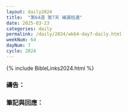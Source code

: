 ```yaml
---
layout: daily2024
title:  "第64週 第7天 補漏拾遺"
date: 2025-03-23
categories: daily
permalink: /daily/2024/wk64-day7-daily.html
weekNum: 64
dayNum: 7
cycle: 2024
---
```


{% include BibleLinks2024.html %}

### 禱告：

### 筆記與回應：
